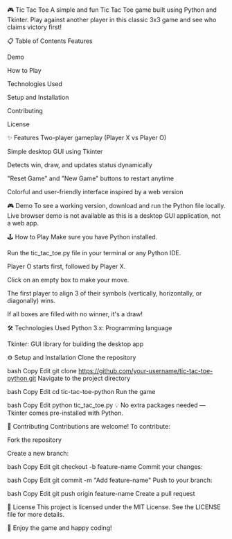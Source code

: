 🎮 Tic Tac Toe
A simple and fun Tic Tac Toe game built using Python and Tkinter.
Play against another player in this classic 3x3 game and see who claims victory first!

📋 Table of Contents
Features

Demo

How to Play

Technologies Used

Setup and Installation

Contributing

License

✨ Features
Two-player gameplay (Player X vs Player O)

Simple desktop GUI using Tkinter

Detects win, draw, and updates status dynamically

"Reset Game" and "New Game" buttons to restart anytime

Colorful and user-friendly interface inspired by a web version

🎮 Demo
To see a working version, download and run the Python file locally.
Live browser demo is not available as this is a desktop GUI application, not a web app.

🕹️ How to Play
Make sure you have Python installed.

Run the tic_tac_toe.py file in your terminal or any Python IDE.

Player O starts first, followed by Player X.

Click on an empty box to make your move.

The first player to align 3 of their symbols (vertically, horizontally, or diagonally) wins.

If all boxes are filled with no winner, it's a draw!

🛠️ Technologies Used
Python 3.x: Programming language

Tkinter: GUI library for building the desktop app

⚙️ Setup and Installation
Clone the repository

bash
Copy
Edit
git clone https://github.com/your-username/tic-tac-toe-python.git
Navigate to the project directory

bash
Copy
Edit
cd tic-tac-toe-python
Run the game

bash
Copy
Edit
python tic_tac_toe.py
💡 No extra packages needed — Tkinter comes pre-installed with Python.

🤝 Contributing
Contributions are welcome! To contribute:

Fork the repository

Create a new branch:

bash
Copy
Edit
git checkout -b feature-name
Commit your changes:

bash
Copy
Edit
git commit -m "Add feature-name"
Push to your branch:

bash
Copy
Edit
git push origin feature-name
Create a pull request

📄 License
This project is licensed under the MIT License.
See the LICENSE file for more details.

🎉 Enjoy the game and happy coding!

